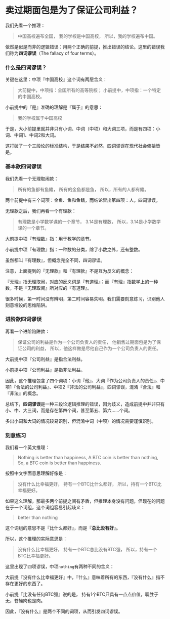 # 卖过期面包是为了保证公司利益？


我们先看一个推理：

>   中国高校遍布全国，
>   我的学校是中国高校，
>   所以，我的学校遍布中国。

依然是似是而非的逻辑错误：用两个正确的前提，推出错误的结论。这里的错误我们称为**四词谬误**（The fallacy of four terms）。

### 什么是四词谬误？

关键在这里：中项『中国高校』这个词有两层含义：

>   大前提中，中项指：全国所有的高等院校；
>   小前提中，中项指：一个特定的中国高校。

小前提中的『是』准确的理解是『属于』的意思：

>   我的学校属于中国高校

于是，大小前提里就并非只有小词、中词（中项）和大词三项，而是有四项：小词、中词1、中词2和大词。

这打破了一个三段论的标准结构，于是结果不必然，四词谬误在现代社会俯拾皆是。

### 基本款四词谬误

我们先看一个无理取闹款：

>   所有的鱼都有鱼鳍，
>   所有的金鱼都是鱼，
>   所以，所有的人都有鳍。

两个前提中有三个词项：金鱼、鱼和鱼鳍，而结论冒出第四项：人。四词谬误。

无理款之后，我们再看一个有理款：

>   有理数是小学数学课的一个章节，
>   3.14是有理数，
>   所以，3.14是小学数学课的一个章节。

大前提中项『有理数』指：用于教学的章节。

小前提中项『有理数』指：一种数的分类，除了小数之外，还有整数。

虽然都叫『有理数』，但概念完全不同，四词谬误。

注意，上面提到的『无理款』和『有理款』不是互为反义的概念：

『无理』指无理取闹，对应的反义词是『有道理』；而『有理』指数学上的一种数，不是『无理取闹』所对应的『有道理』。

很多时候，第一时间没有辨明，第二时间容易失明。我们需要刻意练习，识别他人刻意埋设的思维陷阱。

### 进阶款四词谬误

再看一个进阶陷阱款：

>   保证公司的利益是作为一个公司负责人的责任，
>   他销售过期面包是为了保证公司的利益，
>   所以，他这样做是尽他自己作为一个公司负责人的责任。

大前提中项『公司利益』是指合法利益。

小前提中项『公司利益』是指非法利益。

因此，这个推理包含了四个词项：小词『他』、大词『作为公司负责人的责任』、中项1『合法的公司利益』、中项2『非法的公司利益』，四词谬误，混淆『合法』和『非法』的概念。

总结下，**四词谬误**是一种三段论逻辑推理的错误，因为歧义，造成前提中并非只有小、中、大三词，而是存在第四个词，甚至第五、第六……个词。

多出小词和大词的情况较易识别，但混淆中词（中项）的情况需要谨慎识别。

### 刻意练习

我们看一个英文推理：

>   Nothing is better than happiness,
>   A BTC coin is better than nothing,
>   So, a BTC coin is better than happiness.

按照中文字面意思理解好像是：

>   没有什么比幸福更好，
>   持有一个BTC比什么都好，
>   所以，持有一个BTC比幸福更好。

如果这么理解，那最多两个前提之间有矛盾，但推理本身没有问题，但现在的问题在于一个词组，这个词组容易引起歧义：

>   better than nothing

这个词组的意思不是『比什么都好』，而是『**总比没有好**』。

所以，这个推理的实际意思是：

>   没有什么比幸福更好，
>   持有一个BTC总比没有BTC强，
>   所以，持有一个BTC比幸福更好。

这里出现了四项谬误，中项`nothing`有两种不同的含义：

大前提『没有什么比幸福更好』中，『什么』意味着所有的东西，『没有什么』指不存在更好的东西了。

小前提『比没有任何BTC强』说的是， 持有1个BTC只具有一点点价值，聊胜于无，苍蝇肉也是肉。

因此，『没有什么』是两个不同的词项，从而引发四词谬误。


